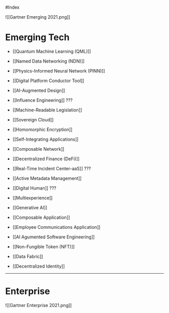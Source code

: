 #Index


![[Gartner Emerging 2021.png]]


# Emerging Tech
- [[Quantum Machine Learning (QML)]]
- [[Named Data Networking (NDN)]]
- [[Physics-Informed Neural Network (PINN)]]
- [[Digital Platform Conductor Tool]]
- [[AI-Augmented Design]]
- [[Influence Engineering]] ???
- [[Machine-Readable Legislation]]
- [[Sovereign Cloud]]
- [[Homomorphic Encryption]]
- [[Self-Integrating Applications]]
- [[Composable Network]]
- [[Decentralized Finance (DeFi)]]
- [[Real-Time Incident Center-aaS]] ???
- [[Active Metadata Management]]
- [[Digital Human]] ???
- [[Multiexperience]]

- [[Generative AI]]
- [[Composable Application]]
- [[Employee Communications Application]]
- [[AI Agumented Software Engineering]]
- [[Non-Fungible Token (NFT)]]
- [[Data Fabric]]
- [[Decentralized Identity]]








---



# Enterprise
![[Gartner Enterprise 2021.png]]
